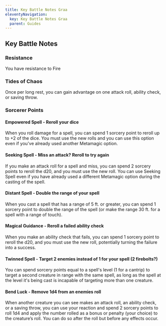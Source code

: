 ```yaml
---
title: Key Battle Notes Graa
eleventyNavigation:
  key: Key Battle Notes Graa
  parent: Guides
---
```


## Key Battle Notes

### Resistance

You have resistance to Fire

### Tides of Chaos

Once per long rest, you can gain advantage on one attack roll, ability check, or saving throw.

### Sorcerer Points

#### Empowered Spell - Reroll your dice

When you roll damage for a spell, you can spend 1 sorcery point to reroll up to +2 of the dice. You must use the new rolls and you can use this option even if you've already used another Metamagic option.

#### Seeking Spell - Miss an attack? Reroll to try again

If you make an attack roll for a spell and miss, you can spend 2 sorcery points to reroll the d20, and you must use the new roll. You can use Seeking Spell even if you have already used a different Metamagic option during the casting of the spell.

#### Distant Spell - Double the range of your spell

When you cast a spell that has a range of 5 ft. or greater, you can spend 1 sorcery point to double the range of the spell (or make the range 30 ft. for a spell with a range of touch).

#### Magical Guidance - Reroll a failed ability check

When you make an ability check that fails, you can spend 1 sorcery point to reroll the d20, and you must use the new roll, potentially turning the failure into a success.

#### Twinned Spell - Target 2 enemies instead of 1 for your spell (2 firebolts?)

You can spend sorcery points equal to a spell's level (1 for a cantrip) to target a second creature in range with the same spell, as long as the spell at the level it's being cast is incapable of targeting more than one creature.

#### Bend Luck - Remove 1d4 from an enemies roll

When another creature you can see makes an attack roll, an ability check, or a saving throw, you can use your reaction and spend 2 sorcery points to roll 1d4 and apply the number rolled as a bonus or penalty (your choice) to the creature’s roll. You can do so after the roll but before any effects occur.
